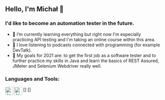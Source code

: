 ## Hello, I'm Michał 👋

### I'd like to become an automation tester in the future.

- 🌱 I’m currently learning everything but right now I'm especially practicing API testing and I'm taking an online course within this area.
- 🌱 I love listening to podcasts connected with programming (for example DevTalk).
- 🌱 My goals for 2021 are: to get the first job as a software tester and to further practice my skills in Java and learn the basics of REST Assured, JMeter and Selenium Webdriver really well.

### Languages and Tools:

[<img align="left" alt="Java" width="26px" src="https://zapodaj.net/images/22219e0523db3.png" />]
[<img align="left" alt="Java" width="26px" src="https://zapodaj.net/images/ca16c2d73c965.png" />]
